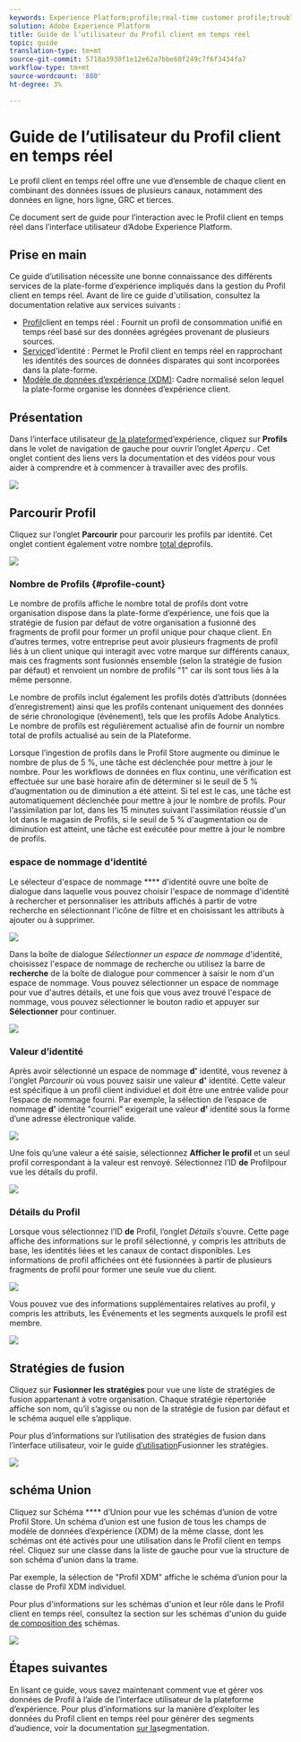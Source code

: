 ```yaml
---
keywords: Experience Platform;profile;real-time customer profile;troubleshooting;API
solution: Adobe Experience Platform
title: Guide de l’utilisateur du Profil client en temps réel
topic: guide
translation-type: tm+mt
source-git-commit: 5718a3930f1e12e62a7bbe60f249c7f6f3434fa7
workflow-type: tm+mt
source-wordcount: '880'
ht-degree: 3%

---
```



# Guide de l’utilisateur du Profil client en temps réel

Le profil client en temps réel offre une vue d’ensemble de chaque client en combinant des données issues de plusieurs canaux, notamment des données en ligne, hors ligne, GRC et tierces.

Ce document sert de guide pour l’interaction avec le Profil client en temps réel dans l’interface utilisateur d’Adobe Experience Platform.

## Prise en main

Ce guide d’utilisation nécessite une bonne connaissance des différents services de la plate-forme d’expérience impliqués dans la gestion du Profil client en temps réel. Avant de lire ce guide d&#39;utilisation, consultez la documentation relative aux services suivants :

* [Profil](../home.md)client en temps réel : Fournit un profil de consommation unifié en temps réel basé sur des données agrégées provenant de plusieurs sources.
* [Service](../../identity-service/home.md)d&#39;identité : Permet le Profil client en temps réel en rapprochant les identités des sources de données disparates qui sont incorporées dans la plate-forme.
* [Modèle de données d’expérience (XDM)](../../xdm/home.md): Cadre normalisé selon lequel la plate-forme organise les données d’expérience client.

## Présentation

Dans l’interface utilisateur [de la plateforme](http://platform.adobe.com)d’expérience, cliquez sur **Profils** dans le volet de navigation de gauche pour ouvrir l’onglet _Aperçu_ . Cet onglet contient des liens vers la documentation et des vidéos pour vous aider à comprendre et à commencer à travailler avec des profils.

![](../images/user-guide/profiles-overview.png)

## Parcourir Profil

Cliquez sur l’onglet **Parcourir** pour parcourir les profils par identité. Cet onglet contient également votre nombre [total de](#profile-count)profils.

![](../images/user-guide/profiles-browse.png)

### Nombre de Profils {#profile-count}

Le nombre de profils affiche le nombre total de profils dont votre organisation dispose dans la plate-forme d’expérience, une fois que la stratégie de fusion par défaut de votre organisation a fusionné des fragments de profil pour former un profil unique pour chaque client. En d’autres termes, votre entreprise peut avoir plusieurs fragments de profil liés à un client unique qui interagit avec votre marque sur différents canaux, mais ces fragments sont fusionnés ensemble (selon la stratégie de fusion par défaut) et renvoient un nombre de profils &quot;1&quot; car ils sont tous liés à la même personne.

Le nombre de profils inclut également les profils dotés d’attributs (données d’enregistrement) ainsi que les profils contenant uniquement des données de série chronologique (événement), tels que les profils Adobe Analytics. Le nombre de profils est régulièrement actualisé afin de fournir un nombre total de profils actualisé au sein de la Plateforme.

Lorsque l’ingestion de profils dans le Profil Store augmente ou diminue le nombre de plus de 5 %, une tâche est déclenchée pour mettre à jour le nombre. Pour les workflows de données en flux continu, une vérification est effectuée sur une base horaire afin de déterminer si le seuil de 5 % d’augmentation ou de diminution a été atteint. Si tel est le cas, une tâche est automatiquement déclenchée pour mettre à jour le nombre de profils. Pour l&#39;assimilation par lot, dans les 15 minutes suivant l&#39;assimilation réussie d&#39;un lot dans le magasin de Profils, si le seuil de 5 % d&#39;augmentation ou de diminution est atteint, une tâche est exécutée pour mettre à jour le nombre de profils.

### espace de nommage d&#39;identité

Le sélecteur d&#39;espace de nommage **** d&#39;identité ouvre une boîte de dialogue dans laquelle vous pouvez choisir l&#39;espace de nommage d&#39;identité à rechercher et personnaliser les attributs affichés à partir de votre recherche en sélectionnant l&#39;icône de filtre et en choisissant les attributs à ajouter ou à supprimer.

![](../images/user-guide/profiles-search-filter.png)

Dans la boîte de dialogue *Sélectionner un espace de nommage* d&#39;identité, choisissez l&#39;espace de nommage de recherche ou utilisez la barre de **recherche** de la boîte de dialogue pour commencer à saisir le nom d&#39;un espace de nommage. Vous pouvez sélectionner un espace de nommage pour vue d&#39;autres détails, et une fois que vous avez trouvé l&#39;espace de nommage, vous pouvez sélectionner le bouton radio et appuyer sur **Sélectionner** pour continuer.

![](../images/user-guide/profiles-select-identity-namespace.png)

### Valeur d’identité

Après avoir sélectionné un espace de nommage **d&#39;** identité, vous revenez à l&#39;onglet *Parcourir* où vous pouvez saisir une valeur **d&#39;** identité. Cette valeur est spécifique à un profil client individuel et doit être une entrée valide pour l’espace de nommage fourni. Par exemple, la sélection de l’espace de nommage **d’** identité &quot;courriel&quot; exigerait une valeur **d’** identité sous la forme d’une adresse électronique valide.

![](../images/user-guide/profiles-show-profile.png)

Une fois qu’une valeur a été saisie, sélectionnez **Afficher le profil** et un seul profil correspondant à la valeur est renvoyé. Sélectionnez l’ID **de** Profilpour vue les détails du profil.

![](../images/user-guide/profiles-display-profile.png)

### Détails du Profil

Lorsque vous sélectionnez l’ID **de** Profil, l’onglet _Détails_ s’ouvre. Cette page affiche des informations sur le profil sélectionné, y compris les attributs de base, les identités liées et les canaux de contact disponibles. Les informations de profil affichées ont été fusionnées à partir de plusieurs fragments de profil pour former une seule vue du client.

![](../images/user-guide/profiles-profile-detail.png)

Vous pouvez vue des informations supplémentaires relatives au profil, y compris les attributs, les Événements et les segments auxquels le profil est membre.

![](../images/user-guide/profiles-attributes-events-segments.png)

## Stratégies de fusion

Cliquez sur **Fusionner les stratégies** pour vue une liste de stratégies de fusion appartenant à votre organisation. Chaque stratégie répertoriée affiche son nom, qu’il s’agisse ou non de la stratégie de fusion par défaut et le schéma auquel elle s’applique.

Pour plus d’informations sur l’utilisation des stratégies de fusion dans l’interface utilisateur, voir le guide [d’utilisation](merge-policies.md)Fusionner les stratégies.

![](../images/user-guide/profiles-merge-policies.png)

## schéma Union

Cliquez sur Schéma **** d’Union pour vue les schémas d’union de votre Profil Store. Un schéma d’union est une fusion de tous les champs de modèle de données d’expérience (XDM) de la même classe, dont les schémas ont été activés pour une utilisation dans le Profil client en temps réel. Cliquez sur une classe dans la liste de gauche pour vue la structure de son schéma d&#39;union dans la trame.

Par exemple, la sélection de &quot;Profil XDM&quot; affiche le schéma d’union pour la classe de Profil XDM individuel.

Pour plus d&#39;informations sur les schémas d&#39;union et leur rôle dans le Profil client en temps réel, consultez la section sur les schémas d&#39;union du guide [de composition des](../../xdm/schema/composition.md) schémas.

![](../images/user-guide/profiles-union-schema.png)

## Étapes suivantes

En lisant ce guide, vous savez maintenant comment vue et gérer vos données de Profil à l’aide de l’interface utilisateur de la plateforme d’expérience. Pour plus d’informations sur la manière d’exploiter les données du Profil client en temps réel pour générer des segments d’audience, voir la documentation [sur la](../../segmentation/home.md)segmentation.